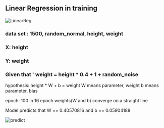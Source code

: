 ## Linear Regression in training
![LinearReg](https://user-images.githubusercontent.com/86847564/143281799-575b292b-b68d-4dad-bb19-ba290360a172.gif)

### data set : 1500, random_normal, height, weight
### X: height
### Y: weight
### Given that ' weight = height * 0.4 + 1 + random_noise

hypothesis: height * W + b = weight
W means parameter, weight
b means parameter, bias

epoch: 100
in 16 epoch weights(W and b) converge on a straight line

Model predicts that W == 0.40570816 and b == 0.05904188

![predict](https://user-images.githubusercontent.com/86847564/143284579-bf6a1055-6c60-4345-bb64-19af9be0da51.png)
